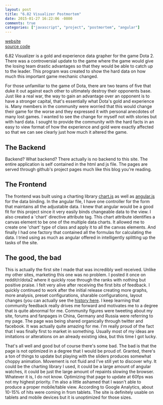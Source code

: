 ```yaml
---
layout: post
title: "6.82 Visualizer Postmortem"
date: 2015-01-27 16:22:06 -0800
comments: true
categories: ["javascript", "project", "postmortem", "angular"]
---
```


<a href="http://jasonjl.me/682Visualizer">website</a>   
<a href="https://github.com/lee-jason/682Visualizer">source code</a>   

6.82 Visualizer is a gold and experience data grapher for the game Dota 2.  There was a controversial update to the game where the game would give the losing team drastic advantages so that they would be able to catch up to the leader. This program was created to show the hard data on how much this important game mechanic changed.

<!-- more --> 

For those unfamiliar to the game of Dota, there are two teams of five that duke it out against each other to ultimately destroy their opponents base. Just like a real war, the way to gain an advantage over an opponent is to have a stronger capital, that's essentially what Dota's gold and experience is. Many members in the community were worried that this would change their game for the worse and they expressed it with personal anecdotes of many lost games. I wanted to see the change for myself not with stories but with hard data. I sought to provide the community with the hard facts in an easy to view format of how the experience and gold were exactly affected so that we can see clearly just how much it altered the game.
 

<h2>The Backend</h2>
Backend? What backend? There actually is no backend to this site.  The entire application is self contained in the html and js file.  The pages are served through github's project pages much like this blog you're reading.
 
<h2>The Frontend</h2>
The frontend was built using a charting library <a href="http://www.chartjs.org/">chart.js</a> as well as <a href="https://angularjs.org/">angular.js</a> for the data binding. In the angular file, I have one controller for the form that maintains all the adjustable data. I knew that angular would be a good fit for this project since it very easily binds changeable data to the view. I also created a 'chart' directive attribute tag. This chart attribute identifies a canvas element to be one of the multiple data charts. It allowed me to create one 'chart' type of class and apply it to all the canvas elements. And finally I had one factory that contained all the formulas for calculating the data. I tried using as much as angular offered in intelligently splitting up the tasks of the site.
 
<h2>The good, the bad</h2>
This is actually the first site I made that was incredibly well received. Unlike my other sites, marketing this one was no problem. I posted it once on reddit/r/dota2 where it quickly rose through the ranks with nothing but positive praise. I felt very alive after receiving the first bits of feedback. I quickly continued to work after the initial release creating more graphs, more analysis, preset configurations, sharable configurations, layout changes (you can actually see the <a href="https://github.com/lee-jason/682Visualizer/commits/gh-pages">history here</a>. I keep learning that community feedback really drives me forward and motivates me to a degree that is quite abnormal for me. Community figures were tweeting about my site, forums and fanpages in China, Germany and Russia were referring to my page.  The page was being shared organically through twitter and facebook. It was actually quite amazing for me. I'm really proud of the fact that I was finally first to market in something. Usually most of my ideas are imitations or alterations on an already existing idea, but this time I got lucky.

That's all well and good but of course there's some bad.  The bad is that the page is not optimized in a degree that I would be proud of. Granted, there's a ton of things to update but playing with the sliders produces somewhat choppy animation.  Movement is not fluid and I've still yet to discover why. It could be the charting library I used, it could be a large amount of angular watches, it could be just the large amount of repaints slowing the browser.  Whatever it is, I do not know. Optimizing that page to update at 60fps was not my highest priority. I'm also a little ashamed that I wasn't able to produce a proper mobile/table view.  According to Google Analytics, about 10-15% of hits were coming in from tablets.  The site is definitely usable on tablets and mobile devices but it is unoptimized for those sizes.